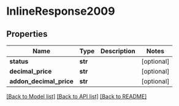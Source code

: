 # InlineResponse2009

## Properties
Name | Type | Description | Notes
------------ | ------------- | ------------- | -------------
**status** | **str** |  | [optional] 
**decimal_price** | **str** |  | [optional] 
**addon_decimal_price** | **str** |  | [optional] 

[[Back to Model list]](../README.md#documentation-for-models) [[Back to API list]](../README.md#documentation-for-api-endpoints) [[Back to README]](../README.md)


